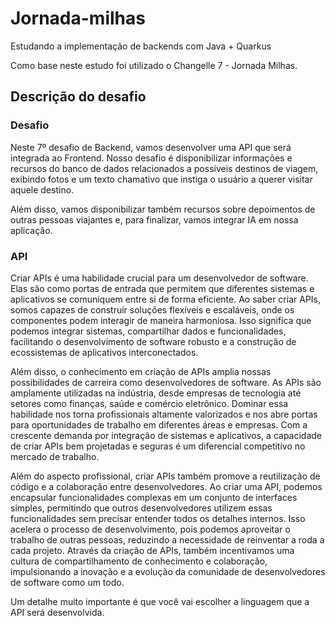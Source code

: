 # Jornada-milhas
Estudando a implementação de backends com Java + Quarkus

Como base neste estudo foi utilizado o Changelle 7 - Jornada Milhas.

## Descrição do desafio

### Desafio

Neste 7º desafio de Backend, vamos desenvolver uma API que será integrada ao Frontend. Nosso desafio é disponibilizar informações e recursos do banco de dados relacionados a possíveis destinos de viagem, exibindo fotos e um texto chamativo que instiga o usuário a querer visitar aquele destino.

Além disso, vamos disponibilizar também recursos sobre depoimentos de outras pessoas viajantes e, para finalizar, vamos integrar IA em nossa aplicação.

### API
Criar APIs é uma habilidade crucial para um desenvolvedor de software. Elas são como portas de entrada que permitem que diferentes sistemas e aplicativos se comuniquem entre si de forma eficiente. Ao saber criar APIs, somos capazes de construir soluções flexíveis e escaláveis, onde os componentes podem interagir de maneira harmoniosa. Isso significa que podemos integrar sistemas, compartilhar dados e funcionalidades, facilitando o desenvolvimento de software robusto e a construção de ecossistemas de aplicativos interconectados.

Além disso, o conhecimento em criação de APIs amplia nossas possibilidades de carreira como desenvolvedores de software. As APIs são amplamente utilizadas na indústria, desde empresas de tecnologia até setores como finanças, saúde e comércio eletrônico. Dominar essa habilidade nos torna profissionais altamente valorizados e nos abre portas para oportunidades de trabalho em diferentes áreas e empresas. Com a crescente demanda por integração de sistemas e aplicativos, a capacidade de criar APIs bem projetadas e seguras é um diferencial competitivo no mercado de trabalho.

Além do aspecto profissional, criar APIs também promove a reutilização de código e a colaboração entre desenvolvedores. Ao criar uma API, podemos encapsular funcionalidades complexas em um conjunto de interfaces simples, permitindo que outros desenvolvedores utilizem essas funcionalidades sem precisar entender todos os detalhes internos. Isso acelera o processo de desenvolvimento, pois podemos aproveitar o trabalho de outras pessoas, reduzindo a necessidade de reinventar a roda a cada projeto. Através da criação de APIs, também incentivamos uma cultura de compartilhamento de conhecimento e colaboração, impulsionando a inovação e a evolução da comunidade de desenvolvedores de software como um todo.

Um detalhe muito importante é que você vai escolher a linguagem que a API será desenvolvida.